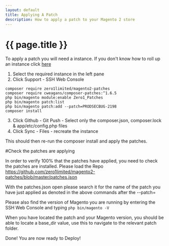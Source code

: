 ```yaml
---
layout: default
title: Applying A Patch
description: How to apply a patch to your Magento 2 store
---
```


# {{ page.title }}
To apply a patch you will need a instance. If you don't know how to roll up an instance click [here](/tutorials/create-a-new-istance.html)

1. Select the required instance in the left pane
2. Click Support - SSH Web Console

```
composer require zero1limited/magento2-patches
composer require cweagans/composer-patches:^1.6.5
php bin/magento module:enable Zero1_Patches
php bin/magento patch:list
php bin/magento patch:add --patch=PRODSECBUG-2198
composer install
```

3. Click Github - Git Push - Select only the composer.json, composer.lock & app/etc/config.php files
4. Click Sync - Files - recreate the instance

This should then re-run the composer install and apply the patches.

#Check the patches are applying

In order to verify 100% that the patches have applied, you need to check the patches are installed. Please load the Repo 
https://github.com/zero1limited/magento2-patches/blob/master/patches.json

With the patches.json open please search it for the name of the patch you have just applied as denoted in the above commands after the --patch=

Please also find the version of Magento you are running by entering the SSH Web Console and typing `php bin/magento -V`

When you have located the patch and your Magento version, you should be able to locate a base_dir value, use this to navigate to the relevant patch folder.




Done! You are now ready to Deploy!
